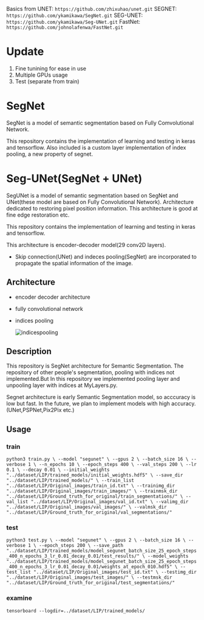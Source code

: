 Basics from
UNET: `https://github.com/zhixuhao/unet.git`
SEGNET: `https://github.com/ykamikawa/SegNet.git`
SEG-UNET: `https://github.com/ykamikawa/Seg-UNet.git`
FastNet: `https://github.com/johnolafenwa/FastNet.git`

# Update

1. Fine tunining for ease in use
2. Multiple GPUs usage
3. Test (separate from train)

# SegNet

SegNet is a model of semantic segmentation based on Fully Comvolutional Network.

This repository contains the implementation of learning and testing in keras and tensorflow.
Also included is a custom layer implementation of index pooling, a new property of segnet.

# Seg-UNet(SegNet + UNet)
SegUNet is a model of semantic segmentation based on SegNet and UNet(these model are based on Fully Convolutional Network).
Architecture dedicated to restoring pixel position information.
This architecture is good at fine edge restoration etc.

This repository contains the implementation of learning and testing in keras and tensorflow.

This architecture is encoder-decoder model(29 conv2D layers).
- Skip connection(UNet) and indeces pooling(SegNet) are incorporated to propagate the spatial information of the image.

## Architecture
- encoder decoder architecture
- fully convolutional network
- indices pooling

    ![indicespooling](https://user-images.githubusercontent.com/27678705/33704612-81053eec-db70-11e7-9822-01dd48d68314.png)

## Description
This repository is SegNet architecture for Semantic Segmentation.
The repository of other people's segmentation, pooling with indices not implemented.But In this repository we implemented  pooling layer and unpooling layer with indices at MyLayers.py.

Segnet architecture is early Semantic Segmentation model, so acccuracy is low but fast.
In the future, we plan to implement models with high accuracy.(UNet,PSPNet,Pix2Pix etc.)

## Usage

### train

`
python3 train.py \
--model "segunet" \
--gpus 2 \
--batch_size 16 \
--verbose 1 \
--n_epochs 10 \
--epoch_steps 400 \
--val_steps 200 \
--lr 0.1 \
--decay 0.01 \
--initial_weights "../dataset/LIP/trained_models/initial_weights.hdf5" \
--save_dir "../dataset/LIP/trained_models/" \
--train_list "../dataset/LIP/Original_images/train_id.txt" \
--trainimg_dir "../dataset/LIP/Original_images/train_images/" \
--trainmsk_dir "../dataset/LIP/Ground_truth_for_original/train_segmentations/" \
--val_list "../dataset/LIP/Original_images/val_id.txt" \
--valimg_dir "../dataset/LIP/Original_images/val_images/" \
--valmsk_dir "../dataset/LIP/Ground_truth_for_original/val_segmentations/"
`

### test

`
python3 test.py \
--model "segunet" \
--gpus 2 \
--batch_size 16 \
--verbose 1 \
--epoch_steps 200 \
--save_path "../dataset/LIP/trained_models/model_segunet_batch_size_25_epoch_steps_400_n_epochs_3_lr_0.01_decay_0.01/test_results/" \
--model_weights "../dataset/LIP/trained_models/model_segunet_batch_size_25_epoch_steps_400_n_epochs_3_lr_0.01_decay_0.01/weights_at_epoch_010.hdf5" \
--test_list "../dataset/LIP/Original_images/test_id.txt" \
--testimg_dir "../dataset/LIP/Original_images/test_images/" \
--testmsk_dir "../dataset/LIP/Ground_truth_for_original/test_segmentations/"
`

### examine
`
tensorboard --logdir=../dataset/LIP/trained_models/
`

